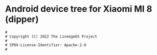 # Android device tree for Xiaomi MI 8 (dipper)

```
#
# Copyright (C) 2022 The LineageOS Project
#
# SPDX-License-Identifier: Apache-2.0
#
```
